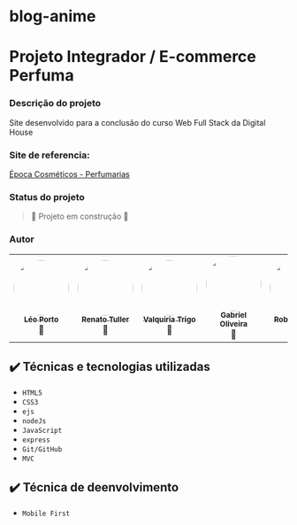 # blog-anime

# Projeto Integrador / E-commerce Perfuma

### Descrição do projeto

Site desenvolvido para a conclusão do curso Web Full Stack da Digital House

### Site de referencia:

[Época Cosméticos - Perfumarias](https://www.epocacosmeticos.com.br/?utm_source=google&utm_medium=cpc&utm_campaign=brand&gbraid=0AAAAADozk7fLGOpugDxqr0a4M2K_RFq5S&gclid=CjwKCAjwy_aUBhACEiwA2IHHQLQATRwRi3ZV8yjvNiPPhxd8FBrIvCnZmbuvMTNt4yPyufJciIbTDRoC6OQQAvD_BwE&uam=true&mobile=2)

### Status do projeto

> :construction: Projeto em construção :construction:

### Autor

<table>
  <tr>
    <td align="center"><a href="https://github.com/LeozinhoPortoM"><img style="border-radius: 50%;" src="https://avatars.githubusercontent.com/u/103224002?v=4" width="100px;" alt=""/><br /><sub><b>Léo Porto</b></sub></a><br />🚀</td>
    <td align="center"><a href="www.github.com/renatotuller"><img style="border-radius: 50%;" src="https://avatars.githubusercontent.com/u/3030465?v=4" width="100px;" alt=""/><br /><sub><b>Renato Tuller</b></sub></a><br />🚀</td>
    <td align="center"><a href="https://github.com/ValquiriaTrigo"><img style="border-radius: 50%;" src="https://avatars.githubusercontent.com/u/103223805?v=4" width="100px;" alt=""/><br /><sub><b>Valquiria Trigo</b></sub></a><br />🚀</td>
    <td align="center"><a href="https://github.com/GabriellShi"><img style="border-radius: 50%;" src="https://avatars.githubusercontent.com/u/103224074?v=4" width="100px;" alt=""/><br /><sub><b>Gabriel Oliveira</b></sub></a><br />🚀</td>
    <td align="center"><a href="https://github.com/Robertoflxx"><img style="border-radius: 50%;" src="https://avatars.githubusercontent.com/u/103223797?v=4" width="100px;" alt=""/><br /><sub><b>Roberto Felix</b></sub></a><br />🚀</td>
  </tr>
  
</table>


## ✔️ Técnicas e tecnologias utilizadas

- ``HTML5``
- ``CSS3``
- ``ejs``
- ``nodeJs``
- ``JavaScript``
- ``express``
- ``Git/GitHub``
- ``MVC``

## ✔️ Técnica de deenvolvimento

- ``Mobile First``
